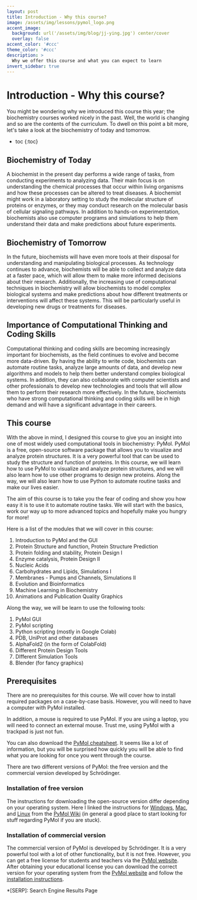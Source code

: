 ```yaml
---
layout: post
title: Introduction - Why this course?
image: /assets/img/lessons/pymol_logo.png
accent_image: 
  background: url('/assets/img/blog/jj-ying.jpg') center/cover
  overlay: false
accent_color: '#ccc'
theme_color: '#ccc'
description: >
  Why we offer this course and what you can expect to learn
invert_sidebar: true
---
```


# Introduction - Why this course?

You might be wondering why we introduced this course this year; the biochemistry courses worked nicely in the past. Well, the world is changing and so are the contents of the curriculum. To dwell on this point a bit more, let's take a look at the biochemistry of today and tomorrow.

* toc
{:toc}


## Biochemistry of Today

A biochemist in the present day performs a wide range of tasks, from conducting experiments to analyzing data. Their main focus is on understanding the chemical processes that occur within living organisms and how these processes can be altered to treat diseases. A biochemist might work in a laboratory setting to study the molecular structure of proteins or enzymes, or they may conduct research on the molecular basis of cellular signaling pathways. In addition to hands-on experimentation, biochemists also use computer programs and simulations to help them understand their data and make predictions about future experiments.

## Biochemistry of Tomorrow

In the future, biochemists will have even more tools at their disposal for understanding and manipulating biological processes. As technology continues to advance, biochemists will be able to collect and analyze data at a faster pace, which will allow them to make more informed decisions about their research. Additionally, the increasing use of computational techniques in biochemistry will allow biochemists to model complex biological systems and make predictions about how different treatments or interventions will affect these systems. This will be particularly useful in developing new drugs or treatments for diseases.

## Importance of Computational Thinking and Coding Skills

Computational thinking and coding skills are becoming increasingly important for biochemists, as the field continues to evolve and become more data-driven. By having the ability to write code, biochemists can automate routine tasks, analyze large amounts of data, and develop new algorithms and models to help them better understand complex biological systems. In addition, they can also collaborate with computer scientists and other professionals to develop new technologies and tools that will allow them to perform their research more effectively. In the future, biochemists who have strong computational thinking and coding skills will be in high demand and will have a significant advantage in their careers.

## This course

With the above in mind, I designed this course to give you an insight into one of most widely used computational tools in biochemistry: PyMol. PyMol is a free, open-source software package that allows you to visualize and analyze protein structures. It is a very powerful tool that can be used to study the structure and function of proteins. In this course, we will learn how to use PyMol to visualize and analyze protein structures, and we will also learn how to use other programs to design new proteins. Along the way, we will also learn how to use Python to automate routine tasks and make our lives easier. 

The aim of this course is to take you the fear of coding and show you how easy it is to use it to automate routine tasks. We will start with the basics, work our way up to more advanced topics and hopefully make you hungry for more!

Here is a list of the modules that we will cover in this course:

1. Introduction to PyMol and the GUI
2. Protein Structure and function, Protein Structure Prediction
3. Protein folding and stability, Protein Design I
4. Enzyme catalysis, Protein Design II
5. Nucleic Acids
6. Carbohydrates and Lipids, Simulations I
7. Membranes - Pumps and Channels, Simulations II
8. Evolution and Bioinformatics
9. Machine Learning in Biochemistry
10. Animations and Publication Quality Graphics

Along the way, we will be learn to use the following tools:

1. PyMol GUI
2. PyMol scripting
3. Python scripting (mostly in Google Colab)
4. PDB, UniProt and other databases
5. AlphaFold2 (in the form of ColabFold)
6. Different Protein Design Tools
7. DIfferent Simulation Tools
8. Blender (for fancy graphics)

## Prerequisites

There are no prerequisites for this course. We will cover how to install required packages on a case-by-case basis. However, you will need to have a computer with PyMol installed. 

In addition, a mouse is required to use PyMol. If you are using a laptop, you will need to connect an external mouse. Trust me, using PyMol with a trackpad is just not fun. 

You can also download the [PyMol cheatsheet](https://pymolwiki.org/index.php/CheatSheet). It seems like a lot of information, but you will be surprised how quickly you will be able to find what you are looking for once you went through the course.

There are two different versions of PyMol: the free version and the commercial version developed by Schrödinger.

### Installation of free version

The instructions for downloading the open-source version differ depending on your operating system. Here I linked the instructions for [Windows](), [Mac](https://pymolwiki.org/index.php/MAC_Install), and [Linux](https://pymolwiki.org/index.php/Linux_Install) from the [PyMol Wiki](https://pymolwiki.org/index.php/Windows_Install) (in general a good place to start looking for stuff regarding PyMol if you are stuck).

### Installation of commercial version

The commercial version of PyMol is developed by Schrödinger. It is a very powerful tool with a lot of other functionality, but it is not free. However, you can get a free license for students and teachers via the [PyMol website](https://pymol.org/edu/). After obtaining your educational license you can download the correct version for your operating system from the [PyMol website](https://pymol.org/2/) and follow the [installation instructions](https://pymol.org/2/support.html?#installation).




*[SERP]: Search Engine Results Page
